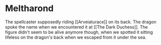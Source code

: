 # Meltharond
The spellcaster supposedly riding [[Arveiaturace]] on its back. The dragon spoke the name when we encountered it at [[The Dark Duchess]]. The figure didn't seem to be alive anymore though, when we spotted it sitting lifeless on the dragon's back when we escaped from it under the sea.